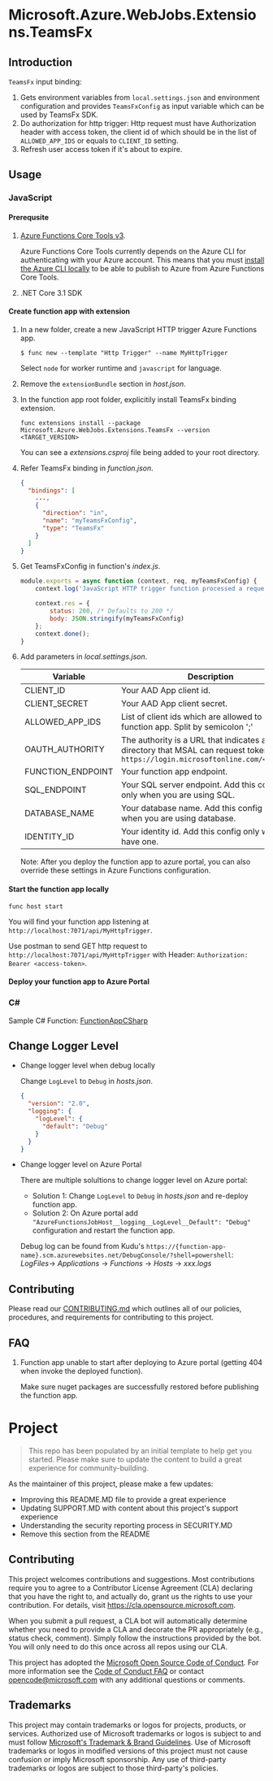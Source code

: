# Microsoft.Azure.WebJobs.Extensions.TeamsFx

## Introduction

`TeamsFx` input binding:
1. Gets environment variables from `local.settings.json` and environment configuration and provides `TeamsFxConfig` as input variable which can be used by TeamsFx SDK.
1. Do authorization for http trigger: Http request must have Authorization header with access token, the client id of which should be in the list of `ALLOWED_APP_IDS` or equals to `CLIENT_ID` setting. 
1. Refresh user access token if it's about to expire.


## Usage

### JavaScript

#### Prerequsite

1. [Azure Functions Core Tools v3](https://docs.microsoft.com/en-us/azure/azure-functions/functions-run-local?tabs=windows%2Ccsharp%2Cbash#install-the-azure-functions-core-tools).

    Azure Functions Core Tools currently depends on the Azure CLI for authenticating with your Azure account. This means that you must [install the Azure CLI locally](https://docs.microsoft.com/en-us/cli/azure/install-azure-cli) to be able to publish to Azure from Azure Functions Core Tools.

1. .NET Core 3.1 SDK

#### Create function app with extension

1. In a new folder, create a new JavaScript HTTP trigger Azure Functions app.
    
    ```shell
    $ func new --template "Http Trigger" --name MyHttpTrigger
    ```

    Select `node` for worker runtime and `javascript` for language.

1. Remove the `extensionBundle` section in *host.json*.

1. In the function app root folder, explicitily install TeamsFx binding extension.
    
    ```
    func extensions install --package Microsoft.Azure.WebJobs.Extensions.TeamsFx --version <TARGET_VERSION>
    ```

    You can see a *extensions.csproj* file being added to your root directory.

1. Refer TeamsFx binding in *function.json*.

    ```json
    {
      "bindings": [
        ...,
        {
          "direction": "in",
          "name": "myTeamsFxConfig",
          "type": "TeamsFx"
        }
      ]
    }
    ```

1. Get TeamsFxConfig in function's *index.js*.

    ```javascript
    module.exports = async function (context, req, myTeamsFxConfig) {
        context.log('JavaScript HTTP trigger function processed a request.');

        context.res = {
            status: 200, /* Defaults to 200 */
            body: JSON.stringify(myTeamsFxConfig)
        };
        context.done();
    }
    ```

1. Add parameters in *local.settings.json*.

    | Variable | Description |
    |-|-|
    | CLIENT_ID | Your AAD App client id. |
    | CLIENT_SECRET | Your AAD App client secret. |
    | ALLOWED_APP_IDS | List of client ids which are allowed to call the function app. Split by semicolon ';'  |
    | OAUTH_AUTHORITY | The authority is a URL that indicates a directory that MSAL can request tokens from. `https://login.microsoftonline.com/<tenant>/` |
    | FUNCTION_ENDPOINT | Your function app endpoint. |
    | SQL_ENDPOINT | Your SQL server endpoint. Add this config only when you are using SQL. |
    | DATABASE_NAME | Your database name. Add this config only when you are using database. |
    | IDENTITY_ID | Your identity id. Add this config only when have one. |

    Note: After you deploy the function app to azure portal, you can also override these settings in Azure Functions configuration.

#### Start the function app locally

```shell
func host start
```

You will find your function app listening at `http://localhost:7071/api/MyHttpTrigger`.

Use postman to send GET http request to `http://localhost:7071/api/MyHttpTrigger` with Header: `Authorization: Bearer <access-token>`.

#### Deploy your function app to Azure Portal

### C#

Sample C# Function: [FunctionAppCSharp](tests\TestAssets\FunctionAppCSharp)

## Change Logger Level

- Change logger level when debug locally

  Change `LogLevel` to `Debug` in *hosts.json*.
  ```json
  {
    "version": "2.0",
    "logging": {
      "logLevel": {
        "default": "Debug"
      }
    }
  }
  ```

- Change logger level on Azure Portal

  There are multiple solultions to change logger level on Azure portal:

  * Solution 1: Change `LogLevel` to `Debug` in *hosts.json* and re-deploy function app.
  * Solution 2: On Azure portal add `"AzureFunctionsJobHost__logging__LogLevel__Default": "Debug"` configuration and restart the function app.

  Debug log can be found from Kudu's `https://{function-app-name}.scm.azurewebsites.net/DebugConsole/?shell=powershell`: *LogFiles*-> *Applications* -> *Functions* -> *Hosts* -> *xxx.logs*

## Contributing

Please read our [CONTRIBUTING.md](CONTRIBUTING.md) which outlines all of our policies, procedures, and requirements for contributing to this project.

## FAQ

1. Function app unable to start after deploying to Azure portal (getting 404 when invoke the deployed function).

    Make sure nuget packages are successfully restored before publishing the function app.

# Project

> This repo has been populated by an initial template to help get you started. Please
> make sure to update the content to build a great experience for community-building.

As the maintainer of this project, please make a few updates:

- Improving this README.MD file to provide a great experience
- Updating SUPPORT.MD with content about this project's support experience
- Understanding the security reporting process in SECURITY.MD
- Remove this section from the README

## Contributing

This project welcomes contributions and suggestions.  Most contributions require you to agree to a
Contributor License Agreement (CLA) declaring that you have the right to, and actually do, grant us
the rights to use your contribution. For details, visit https://cla.opensource.microsoft.com.

When you submit a pull request, a CLA bot will automatically determine whether you need to provide
a CLA and decorate the PR appropriately (e.g., status check, comment). Simply follow the instructions
provided by the bot. You will only need to do this once across all repos using our CLA.

This project has adopted the [Microsoft Open Source Code of Conduct](https://opensource.microsoft.com/codeofconduct/).
For more information see the [Code of Conduct FAQ](https://opensource.microsoft.com/codeofconduct/faq/) or
contact [opencode@microsoft.com](mailto:opencode@microsoft.com) with any additional questions or comments.

## Trademarks

This project may contain trademarks or logos for projects, products, or services. Authorized use of Microsoft 
trademarks or logos is subject to and must follow 
[Microsoft's Trademark & Brand Guidelines](https://www.microsoft.com/en-us/legal/intellectualproperty/trademarks/usage/general).
Use of Microsoft trademarks or logos in modified versions of this project must not cause confusion or imply Microsoft sponsorship.
Any use of third-party trademarks or logos are subject to those third-party's policies.

